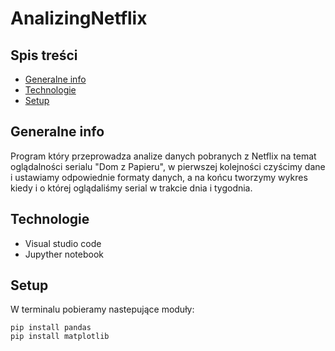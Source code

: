 ﻿# AnalizingNetflix

## Spis treści
* [Generalne info](#generalne-info)
* [Technologie](#technologie)
* [Setup](#setup)

## Generalne info 
Program który przeprowadza analize danych pobranych z Netflix na temat oglądalności serialu "Dom z Papieru", w pierwszej kolejności czyścimy dane i ustawiamy odpowiednie formaty danych, a na końcu tworzymy wykres  kiedy i o której oglądaliśmy serial w trakcie dnia i tygodnia.

## Technologie
* Visual studio code
* Jupyther notebook

## Setup

W terminalu pobieramy nastepujące moduły:

```
pip install pandas
pip install matplotlib
```



